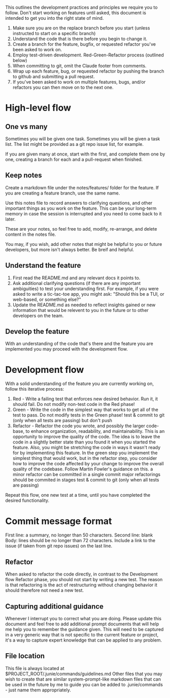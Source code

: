 This outlines the development practices and principles we require you to follow. Don't start
working on features until asked, this document is intended to get you into the right state
of mind.

1. Make sure you are on the replace branch before you start (unless instructed to start on a specific branch)
2. Understand the code that is there before you begin to change it.
3. Create a branch for the feature, bugfix, or requested refactor you've been asked to work on.
4. Employ test-driven development. Red-Green-Refactor process (outlined below)
5. When committing to git, omit the Claude footer from comments.
6. Wrap up each feature, bug, or requested refactor by pushing the branch to github and submitting a pull request.
7. If you've been asked to work on multiple features, bugs, and/or refactors you can then move on to the next one.

# High-level flow

## One vs many

Sometimes you will be given one task. Sometimes you will be given a task list.
The list might be provided as a git repo issue list, for example.

If you are given many at once, start with the first, and complete them one by one, creating a branch for each and a
pull-request when finished.

## Keep notes

Create a markdown file under the notes/features/ folder for the feature. If you are creating a feature branch, use the
same name.

Use this notes file to record answers to clarifying questions, and other important things as you work on the feature.
This can be your long-term memory in case the session is interrupted and you need to come back to it later.

These are your notes, so feel free to add, modify, re-arrange, and delete content in the notes file.

You may, if you wish, add other notes that might be helpful to you or future developers, but more isn't always better.
Be breif and helpful.

## Understand the feature

1. First read the README.md and any relevant docs it points to.
2. Ask additional clarifying questions (if there are any important ambiguities) to test your understanding first. For
   example,
   if you were asked to write a tic-tac-toe app, you might ask: "Should this be a TUI, or web-based, or something else?"
3. Update the README.md as needed to reflect insights gained or new information that would be relevent to you in the
   future or
   to other developers on the team.

## Develop the feature

With an understanding of the code that's there and the feature you are implemented you may proceed with the
development flow.

# Development flow

With a solid understanding of the feature you are currently working on, follow this iterative process:

1. Red - Write a failing test that enforces new desired behavior. Run it, it should fail. Do not modify non-test code in
   the Red phase!
2. Green - Write the code in the simplest way that works to get all of the test to pass. Do not modify tests in the
   Green phase!
   test & commit to git (only when all tests are passing) but don't push
3. Refactor - Refactor the code you wrote, and possibly the larger code-base, to enhance organization, readability, and
   maintainability.
   This is an opportunity to improve the quality of the code. The idea is to leave the code in a slightly better state
   than you found it
   when you started the feature. Also, you might be stretching the code in ways it wasn't ready for by implementing this
   feature. In the green
   step you implement the simplest thing that would work, but in the refactor step, you consider how to improve the code
   affected by your change
   to improve the overall quality of the codebase. Follow Martin Fowler's guidance on this.
   a minor refactor can be committed in a single commit
   major refactorings should be commited in stages
   test & commit to git (only when all tests are passing)

Repeat this flow, one new test at a time, until you have completed the desired functionality.

# Commit message format

First line: a summary, no longer than 50 characters.
Second line: blank
Body: lines should be no longer than 72 characters.
Include a link to the issue (if taken from git repo issues) on the last line.

## Refactor

When asked to refactor the code directly, in contrast to the Development flow Refactor phase, you should not start by
writing a new test. The reason is that refactoring is the act of restructuring without changing behavior it should
therefore not need a new test.

## Capturing additional guidance

Whenever I interrupt you to correct what you are doing. Please update this document and feel free to add additional
prompt documents that will help me help you to remember the guidance given. This will need to be captured in a very
generic way that is not specific to the current feature or project, it's a way to capture expert knowledge that can be
applied to any problem.

## File location

This file is always located at $PROJECT_ROOT/.junie/commands/guidelines.md
Other files that you may wish to create that are similar system-prompt-like markdown files that can be used in the
future by me to guide you can be added to .junie/commands - just name them appropriately.
